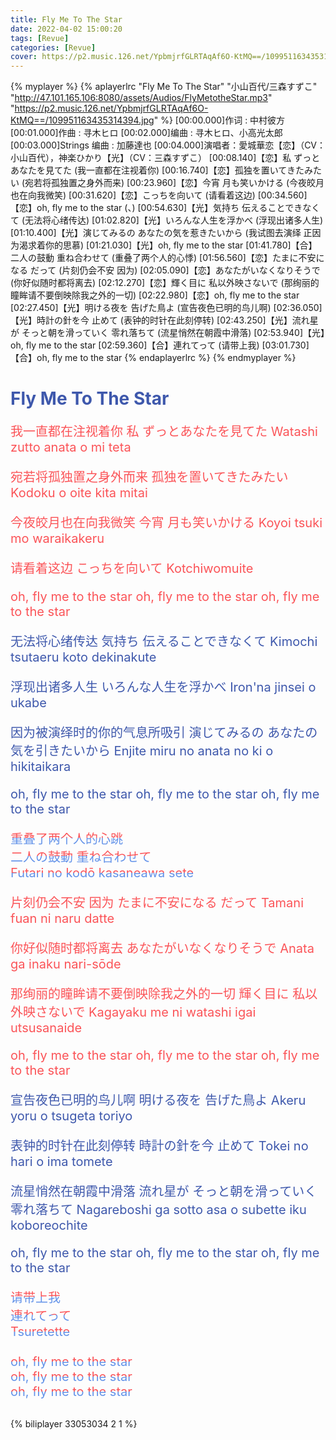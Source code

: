 ```yaml
---
title: Fly Me To The Star
date: 2022-04-02 15:00:20
tags: [Revue]
categories: [Revue]
cover: https://p2.music.126.net/YpbmjrfGLRTAqAf6O-KtMQ==/109951163435314394.jpg
---
```


{% myplayer %}
{% aplayerlrc "Fly Me To The Star" "小山百代/三森すずこ" "http://47.101.165.106:8080/assets/Audios/FlyMetotheStar.mp3" "https://p2.music.126.net/YpbmjrfGLRTAqAf6O-KtMQ==/109951163435314394.jpg" %}
[00:00.000]作词 : 中村彼方
[00:01.000]作曲 : 寻木ヒロ
[00:02.000]编曲 : 寻木ヒロ、小高光太郎
[00:03.000]Strings 编曲 : 加藤達也
[00:04.000]演唱者：愛城華恋【恋】（CV：小山百代），神楽ひかり【光】（CV：三森すずこ）
[00:08.140]【恋】私 ずっとあなたを見てた (我一直都在注视着你)
[00:16.740]【恋】孤独を置いてきたみたい (宛若将孤独置之身外而来)
[00:23.960]【恋】今宵 月も笑いかける (今夜皎月也在向我微笑)
[00:31.620]【恋】こっちを向いて (请看着这边)
[00:34.560]【恋】oh, fly me to the star (、)
[00:54.630]【光】気持ち 伝えることできなくて (无法将心绪传达)
[01:02.820]【光】いろんな人生を浮かべ (浮现出诸多人生)
[01:10.400]【光】演じてみるの あなたの気を惹きたいから (我试图去演绎 正因为渴求着你的思慕)
[01:21.030]【光】oh, fly me to the star
[01:41.780]【合】二人の鼓動 重ね合わせて (重叠了两个人的心悸)
[01:56.560]【恋】たまに不安になる だって (片刻仍会不安 因为)
[02:05.090]【恋】あなたがいなくなりそうで (你好似随时都将离去)
[02:12.270]【恋】輝く目に 私以外映さないで (那绚丽的瞳眸请不要倒映除我之外的一切)
[02:22.980]【恋】oh, fly me to the star
[02:27.450]【光】明ける夜を 告げた鳥よ (宣告夜色已明的鸟儿啊)
[02:36.050]【光】時計の針を今 止めて (表钟的时针在此刻停转)
[02:43.250]【光】流れ星が そっと朝を滑っていく 零れ落ちて (流星悄然在朝霞中滑落)
[02:53.940]【光】oh, fly me to the star
[02:59.360]【合】連れてって (请带上我)
[03:01.730]【合】oh, fly me to the star
{% endaplayerlrc %}
{% endmyplayer %}

<!-- more -->
<h1 style="color: #3E58AC;">Fly Me To The Star</h1>

<div style="font-size: 1.25rem;">
<div style="color: #FB5458;">

我一直都在注视着你
私 ずっとあなたを見てた
Watashi zutto anata o mi teta

宛若将孤独置之身外而来
孤独を置いてきたみたい
Kodoku o oite kita mitai

今夜皎月也在向我微笑
今宵 月も笑いかける
Koyoi tsuki mo waraikakeru

请看着这边
こっちを向いて
Kotchiwomuite

oh, fly me to the star
oh, fly me to the star
oh, fly me to the star

</div>

<div style="color: #3E58AC;">

无法将心绪传达
気持ち 伝えることできなくて
Kimochi tsutaeru koto dekinakute

浮现出诸多人生
いろんな人生を浮かべ
Iron'na jinsei o ukabe

因为被演绎时的你的气息所吸引
演じてみるの あなたの気を引きたいから
Enjite miru no anata no ki o hikitaikara

oh, fly me to the star
oh, fly me to the star
oh, fly me to the star

</div>

<div style="background: -webkit-linear-gradient( #FB5458 50%, #6292E9 50%); -webkit-background-clip: text; -webkit-text-fill-color: transparent; ">
重叠了两个人的心跳
</div>
<div style="background: -webkit-linear-gradient( #FB5458 50%, #6292E9 50%); -webkit-background-clip: text; -webkit-text-fill-color: transparent; ">
二人の鼓動 重ね合わせて
</div>
<div style="background: -webkit-linear-gradient( #FB5458 50%, #6292E9 50%); -webkit-background-clip: text; -webkit-text-fill-color: transparent; ">
Futari no kodō kasaneawa sete
</div>

<div style="color: #FB5458;">

片刻仍会不安 因为
たまに不安になる だって
Tamani fuan ni naru datte

你好似随时都将离去
あなたがいなくなりそうで
Anata ga inaku nari-sōde

那绚丽的瞳眸请不要倒映除我之外的一切
輝く目に 私以外映さないで
Kagayaku me ni watashi igai utsusanaide

oh, fly me to the star
oh, fly me to the star
oh, fly me to the star

</div>

<div style="color: #3E58AC;">

宣告夜色已明的鸟儿啊
明ける夜を 告げた鳥よ
Akeru yoru o tsugeta toriyo

表钟的时针在此刻停转
時計の針を今 止めて
Tokei no hari o ima tomete

流星悄然在朝霞中滑落
流れ星が そっと朝を滑っていく 零れ落ちて
Nagareboshi ga sotto asa o subette iku koboreochite

oh, fly me to the star
oh, fly me to the star
oh, fly me to the star

</div>

<div>
    <div style="background:-webkit-linear-gradient( #FB5458 50%, #6292E9 50%);-webkit-background-clip:text;-webkit-text-fill-color:transparent;-webkit-box-decoration-break:clone;">
    请带上我
    </div>
    <div style="background:-webkit-linear-gradient( #FB5458 50%, #6292E9 50%);-webkit-background-clip:text;-webkit-text-fill-color:transparent;-webkit-box-decoration-break:clone;">
    連れてって
    </div>
    <div style="background:-webkit-linear-gradient( #FB5458 50%, #6292E9 50%);-webkit-background-clip:text;-webkit-text-fill-color:transparent;-webkit-box-decoration-break:clone;">
    Tsuretette
    </div>
</div>
<br />
<div>
    <div style="background:-webkit-linear-gradient( #FB5458 50%, #6292E9 50%);-webkit-background-clip:text;-webkit-text-fill-color:transparent;-webkit-box-decoration-break:clone;">
    oh, fly me to the star
    </div>
    <div style="background:-webkit-linear-gradient( #FB5458 50%, #6292E9 50%);-webkit-background-clip:text;-webkit-text-fill-color:transparent;-webkit-box-decoration-break:clone;">
    oh, fly me to the star
    </div>
    <div style="background:-webkit-linear-gradient( #FB5458 50%, #6292E9 50%);-webkit-background-clip:text;-webkit-text-fill-color:transparent;-webkit-box-decoration-break:clone;">
    oh, fly me to the star
    </div>
</div>
</div>

<br />

{% biliplayer 33053034 2 1 %}

